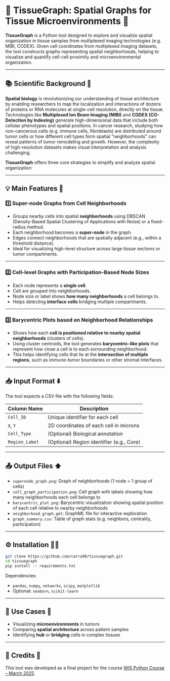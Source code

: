 # 🧠 TissueGraph: Spatial Graphs for Tissue Microenvironments 🔬

**TissueGraph** is a Python tool designed to explore and visualize spatial organization in tissue samples from multiplexed imaging technologies (e.g. MIBI, CODEX). Given cell coordinates from multiplexed imaging datasets, the tool constructs graphs representing spatial neighborhoods, helping to visualize and quantify cell-cell proximity and microenvironmental organization.

---

## 📚 Scientific Background 🧬

**Spatial biology** is revolutionizing our understanding of tissue architecture by enabling researchers to map the localization and interactions of dozens of proteins or RNA molecules at single-cell resolution, directly on the tissue. Technologies like **Multiplexed Ion Beam Imaging (MIBI)** and **CODEX (CO-Detection by Indexing)** generate high-dimensional data that include both cellular phenotypes and spatial positions.
In cancer research, studying how non-cancerous cells (e.g. immune cells, fibroblasts) are distributed around tumor cells or how different cell types form spatial "neighborhoods" can reveal patterns of tumor remodeling and growth. However, the complexity of high-resolution datasets makes visual interpretation and analysis challenging.

**TissueGraph** offers three core strategies to simplify and analyze spatial organization: 

--- 

## 💡 Main Features 🚀

### 1️⃣ Super-node Graphs from Cell Neighborhoods

- Groups nearby cells into spatial **neighborhoods** using DBSCAN (Density-Based Spatial Clustering of Applications with Noise) or a fixed-radius method.
- Each neighborhood becomes a **super-node** in the graph.
- Edges connect neighborhoods that are spatially adjacent (e.g., within a threshold distance).
- Ideal for visualizing high-level structure across large tissue sections or tumor compartments.

---

### 2️⃣ Cell-level Graphs with Participation-Based Node Sizes 

- Each node represents a **single cell**.
- Cell are grouped into neighborhoods.
- Node size or label shows **how many neighborhoods** a cell belongs to.
- Helps detecting **interface cells** bridging multiple compartments. 

---

### 3️⃣ Barycentric Plots based on Neighborhood Relationships

- Shows how each **cell is positioned relative to nearby spatial neighborhoods** (clusters of cells).
- Using cluster centroids, the tool generates **barycentric-like plots** that represent how close a cell is to each sorrounding neighborhood.
- This helps identifying cells that lie at the **intersection of multiple regions**, such as immune-tumor boundaries or other stromal interfaces.
  
---

## 📥 Input Format ⬇️

The tool expects a CSV file with the following fields:

| Column Name   | Description                              |
|---------------|------------------------------------------|
| `Cell_ID`     | Unique identifier for each cell          |
| `X`, `Y`      | 2D coordinates of each cell in microns   |
| `Cell_Type`   | (Optional) Biological annotation         |
| `Region_Label`| (Optional) Region identifier (e.g., Core) |

---

## 📤 Output Files ⬆️

- `supernode_graph.png`: Graph of neighborhoods (1 node = 1 group of cells)
- `cell_graph_participation.png`: Cell graph with labels showing how many neighborhoods each cell belongs to
- `barycentric_plot.png`: Barycentric visualization showing spatial position of each cell relative to nearby neighborhoods 
- `neighborhood_graph.gml`: GraphML file for interactive exploration
- `graph_summary.csv`: Table of graph stats (e.g. neighbors, centrality, participation)

---

## ⚙️ Installation 🧑‍💻

```bash
git clone https://github.com/carra99/tissuegraph.git
cd tissuegraph
pip install -r requirements.txt
```

Dependencies:
- `pandas`, `numpy`, `networkx`, `scipy`, `matplotlib`
- Optional: `seaborn`, `scikit-learn`

---

## 🧠 Use Cases 🧪

- Visualizing **microenvironments** in tumors
- Comparing **spatial architecture** across patient samples
- Identifying **hub** or **bridging** cells in complex tissues

---

## 📎 Credits 🧩

This tool was developed as a final project for the course [WIS Python Course – March 2025](https://github.com/code-Maven/wis-python-course-2025-03).
